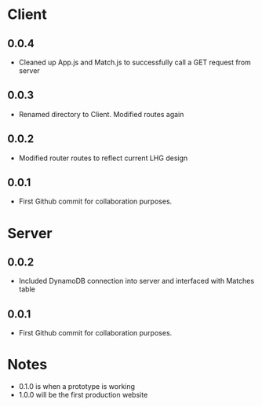 # Client

## 0.0.4
* Cleaned up App.js and Match.js to successfully call a GET request from server

## 0.0.3
* Renamed directory to Client. Modified routes again

## 0.0.2
* Modified router routes to reflect current LHG design

## 0.0.1
* First Github commit for collaboration purposes.

# Server

## 0.0.2
* Included DynamoDB connection into server and interfaced with Matches table

## 0.0.1
* First Github commit for collaboration purposes.

# Notes

* 0.1.0 is when a prototype is working
* 1.0.0 will be the first production website